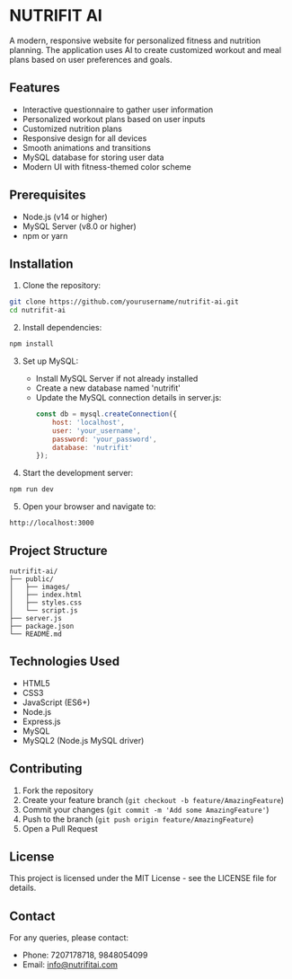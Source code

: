 # NUTRIFIT AI

A modern, responsive website for personalized fitness and nutrition planning. The application uses AI to create customized workout and meal plans based on user preferences and goals.

## Features

- Interactive questionnaire to gather user information
- Personalized workout plans based on user inputs
- Customized nutrition plans
- Responsive design for all devices
- Smooth animations and transitions
- MySQL database for storing user data
- Modern UI with fitness-themed color scheme

## Prerequisites

- Node.js (v14 or higher)
- MySQL Server (v8.0 or higher)
- npm or yarn

## Installation

1. Clone the repository:
```bash
git clone https://github.com/yourusername/nutrifit-ai.git
cd nutrifit-ai
```

2. Install dependencies:
```bash
npm install
```

3. Set up MySQL:
   - Install MySQL Server if not already installed
   - Create a new database named 'nutrifit'
   - Update the MySQL connection details in server.js:
     ```javascript
     const db = mysql.createConnection({
         host: 'localhost',
         user: 'your_username',
         password: 'your_password',
         database: 'nutrifit'
     });
     ```

4. Start the development server:
```bash
npm run dev
```

5. Open your browser and navigate to:
```
http://localhost:3000
```

## Project Structure

```
nutrifit-ai/
├── public/
│   ├── images/
│   ├── index.html
│   ├── styles.css
│   └── script.js
├── server.js
├── package.json
└── README.md
```

## Technologies Used

- HTML5
- CSS3
- JavaScript (ES6+)
- Node.js
- Express.js
- MySQL
- MySQL2 (Node.js MySQL driver)

## Contributing

1. Fork the repository
2. Create your feature branch (`git checkout -b feature/AmazingFeature`)
3. Commit your changes (`git commit -m 'Add some AmazingFeature'`)
4. Push to the branch (`git push origin feature/AmazingFeature`)
5. Open a Pull Request

## License

This project is licensed under the MIT License - see the LICENSE file for details.

## Contact

For any queries, please contact:
- Phone: 7207178718, 9848054099
- Email: info@nutrifitai.com 
